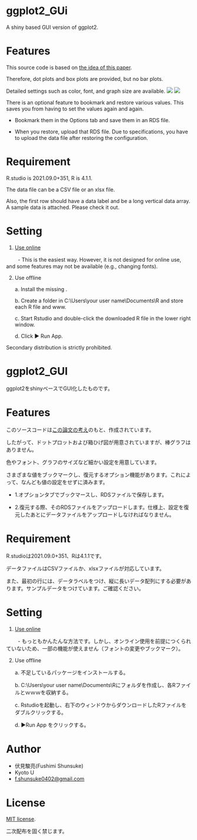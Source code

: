 # ggplot2_GUi

A shiny based GUI version of ggplot2.

# Features

This source code is based on [the idea of this paper](https://www.ahajournals.org/doi/full/10.1161/CIRCULATIONAHA.118.037777).

Therefore, dot plots and box plots are provided, but no bar plots.

Detailed settings such as color, font, and graph size are available.
![](https://user-images.githubusercontent.com/60542816/139782310-db2d0282-ab8c-46c5-a68a-a43b2f01cee4.png) ![](https://user-images.githubusercontent.com/60542816/139782345-d69d8e7a-3a04-4177-8c0e-9f320fc843f6.png)

There is an optional feature to bookmark and restore various values. This saves you from having to set the values again and again.

 - Bookmark them in the Options tab and save them in an RDS file.

 - When you restore, upload that RDS file. Due to specifications, you have to upload the data file after restoring the configuration.

# Requirement

R.studio is 2021.09.0+351, R is 4.1.1.

The data file can be a CSV file or an xlsx file.

Also, the first row should have a data label and be a long vertical data array. A sample data is attached. Please check it out.

# Setting

1. [Use online](https://shun4423.shinyapps.io/ggplot2_GUi/)

 　　 - This is the easiest way. However, it is not designed for online use, and some features may not be available (e.g., changing fonts).
   
2. Use offline
   
   a. Install the missing .
   
   b. Create a folder in C:\Users\your user name\Documents\R and store each R file and www.
   
   c. Start Rstudio and double-click the downloaded R file in the lower right window.
    
   d. Click ▶ Run App.


Secondary distribution is strictly prohibited.


# ggplot2_GUI

ggplot2をshinyベースでGUI化したものです。

# Features

このソースコードは[この論文の考え](https://www.ahajournals.org/doi/full/10.1161/CIRCULATIONAHA.118.037777)のもと、作成されています。

したがって、ドットプロットおよび箱ひげ図が用意されていますが、棒グラフはありません。

色やフォント、グラフのサイズなど細かい設定を用意しています。

さまざまな値をブックマークし、復元するオプション機能があります。これによって、なんども値の設定をせずに済みます。

 - 1.オプションタブでブックマースし、RDSファイルで保存します。

 - 2.復元する際、そのRDSファイルをアップロードします。仕様上、設定を復元したあとにデータファイルをアップロードしなければなりません。

# Requirement

R.studioは2021.09.0+351、Rは4.1.1です。

データファイルはCSVファイルか、xlsxファイルが対応しています。

また、最初の行には、データラベルをつけ、縦に長いデータ配列にする必要があります。サンプルデータをつけています。ご確認ください。

# Setting

1. [Use online](https://shun4423.shinyapps.io/ggplot2_GUi/)

 　　 - もっともかんたんな方法です。しかし、オンライン使用を前提につくられていないため、一部の機能が使えません（フォントの変更やブックマーク）。
   
2. Use offline
   
   a. 不足しているパッケージをインストールする。
   
   b. C:\Users\your user name\Documents\Rにフォルダを作成し、各Rファイルとｗｗｗを収納する。
   
   c. Rstudioを起動し、右下のウィンドウからダウンロードしたRファイルをダブルクリックする。
    
   d. ▶Run App をクリックする。


# Author

* 伏見駿亮(Fushimi Shunsuke)
* Kyoto U
* f.shunsuke0402@gmail.com

# License

[MIT license](https://en.wikipedia.org/wiki/MIT_License).

二次配布を固く禁じます。
